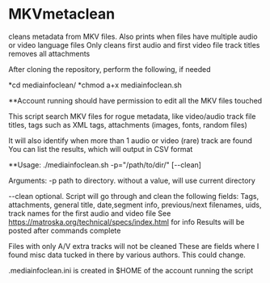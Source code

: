 # MKVmetaclean

cleans metadata from MKV files. Also prints when files have multiple audio or video language files
Only cleans first audio and first video file track titles
removes all attachments


After cloning the repository, perform the following, if needed

*cd mediainfoclean/
*chmod a+x mediainfoclean.sh

**Account running should have permission to edit all the MKV files touched


This script search MKV files for rogue metadata, like video/audio track file titles,
tags such as XML tags, attachments (images, fonts, random files)

It will also identify when more than 1 audio or video (rare) track are found
You can list the results, which will output in CSV format

**Usage:
./mediainfoclean.sh  -p=\"/path/to/dir/\" [--clean]

Arguments:
-p path  to directory. without a value, will use current directory
 
--clean  optional. Script will go through and clean the following fields:
 Tags, attachments, general title, date,segment info, previous/next filenames, uids,
track names for the first audio and video file
See https://matroska.org/technical/specs/index.html for info
Results will be posted after commands complete

Files with only A/V extra tracks will not be cleaned
These are fields where I found misc data tucked in there by various authors. This could change.
    
.mediainfoclean.ini  is created in \$HOME of the account running the script

